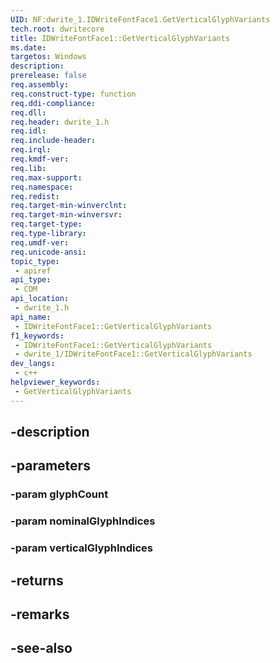 ```yaml
---
UID: NF:dwrite_1.IDWriteFontFace1.GetVerticalGlyphVariants
tech.root: dwritecore
title: IDWriteFontFace1::GetVerticalGlyphVariants
ms.date: 
targetos: Windows
description: 
prerelease: false
req.assembly: 
req.construct-type: function
req.ddi-compliance: 
req.dll: 
req.header: dwrite_1.h
req.idl: 
req.include-header: 
req.irql: 
req.kmdf-ver: 
req.lib: 
req.max-support: 
req.namespace: 
req.redist: 
req.target-min-winverclnt: 
req.target-min-winversvr: 
req.target-type: 
req.type-library: 
req.umdf-ver: 
req.unicode-ansi: 
topic_type:
 - apiref
api_type:
 - COM
api_location:
 - dwrite_1.h
api_name:
 - IDWriteFontFace1::GetVerticalGlyphVariants
f1_keywords:
 - IDWriteFontFace1::GetVerticalGlyphVariants
 - dwrite_1/IDWriteFontFace1::GetVerticalGlyphVariants
dev_langs:
 - c++
helpviewer_keywords:
 - GetVerticalGlyphVariants
---
```


## -description

## -parameters

### -param glyphCount

### -param nominalGlyphIndices

### -param verticalGlyphIndices

## -returns

## -remarks

## -see-also

